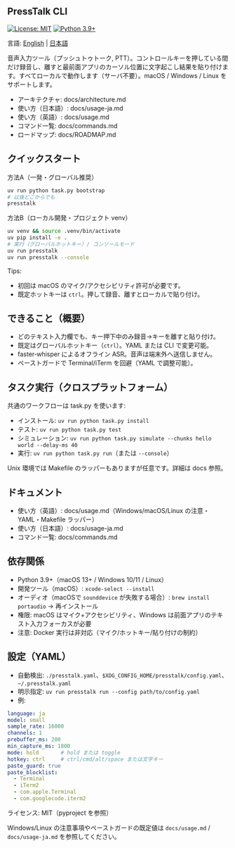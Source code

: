 ## PressTalk CLI

[![License: MIT](https://img.shields.io/badge/License-MIT-yellow.svg)](https://opensource.org/licenses/MIT)
[![Python 3.9+](https://img.shields.io/badge/python-3.9+-blue.svg)](https://www.python.org/downloads/)

言語: [English](README.md) | [日本語](README-ja.md)

音声入力ツール（プッシュトゥトーク, PTT）。コントロールキーを押している間だけ録音し、離すと最前面アプリのカーソル位置に文字起こし結果を貼り付けます。すべてローカルで動作します（サーバ不要）。macOS / Windows / Linux をサポートします。

- アーキテクチャ: docs/architecture.md
- 使い方（日本語）: docs/usage-ja.md
- 使い方（英語）: docs/usage.md
- コマンド一覧: docs/commands.md
- ロードマップ: docs/ROADMAP.md

## クイックスタート

方法A（一発・グローバル推奨）
```bash
uv run python task.py bootstrap
# 以後どこからでも
presstalk
```

方法B（ローカル開発・プロジェクト venv）
```bash
uv venv && source .venv/bin/activate
uv pip install -e .
# 実行（グローバルホットキー）/ コンソールモード
uv run presstalk
uv run presstalk --console
```
Tips:
- 初回は macOS のマイク/アクセシビリティ許可が必要です。
- 既定ホットキーは `ctrl`。押して録音、離すとローカルで貼り付け。

## できること（概要）
- どのテキスト入力欄でも、キー押下中のみ録音→キーを離すと貼り付け。
- 既定はグローバルホットキー（`ctrl`）。YAML または CLI で変更可能。
- faster‑whisper によるオフライン ASR。音声は端末外へ送信しません。
- ペーストガードで Terminal/iTerm を回避（YAML で調整可能）。

## タスク実行（クロスプラットフォーム）
共通のワークフローは task.py を使います:
- インストール: `uv run python task.py install`
- テスト: `uv run python task.py test`
- シミュレーション: `uv run python task.py simulate --chunks hello world --delay-ms 40`
- 実行: `uv run python task.py run`（または `--console`）

Unix 環境では Makefile のラッパーもありますが任意です。詳細は docs 参照。

## ドキュメント
- 使い方（英語）: docs/usage.md（Windows/macOS/Linux の注意・YAML・Makefile ラッパー）
- 使い方（日本語）: docs/usage-ja.md
- コマンド一覧: docs/commands.md

## 依存関係
- Python 3.9+（macOS 13+ / Windows 10/11 / Linux）
- 開発ツール（macOS）: `xcode-select --install`
- オーディオ（macOSで `sounddevice` が失敗する場合）: `brew install portaudio` → 再インストール
- 権限: macOS はマイク+アクセシビリティ、Windows は前面アプリのテキスト入力フォーカスが必要
- 注意: Docker 実行は非対応（マイク/ホットキー/貼り付けの制約）

## 設定（YAML）
- 自動検出: `./presstalk.yaml`、`$XDG_CONFIG_HOME/presstalk/config.yaml`、`~/.presstalk.yaml`
- 明示指定: `uv run presstalk run --config path/to/config.yaml`
- 例:
```yaml
language: ja
model: small
sample_rate: 16000
channels: 1
prebuffer_ms: 200
min_capture_ms: 1800
mode: hold       # hold または toggle
hotkey: ctrl     # ctrl/cmd/alt/space または文字キー
paste_guard: true
paste_blocklist:
  - Terminal
  - iTerm2
  - com.apple.Terminal
  - com.googlecode.iterm2
```

ライセンス: MIT（pyproject を参照）

Windows/Linux の注意事項やペーストガードの既定値は `docs/usage.md` / `docs/usage-ja.md` を参照してください。
